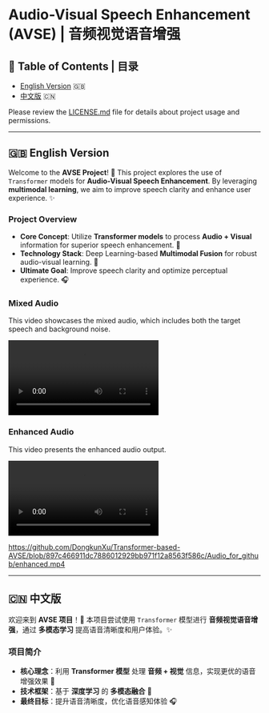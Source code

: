 # Audio-Visual Speech Enhancement (AVSE) | 音频视觉语音增强

## 📌 Table of Contents | 目录
- [English Version](#-english-version) 🇬🇧
- [中文版](#-中文版) 🇨🇳

Please review the [LICENSE.md](LICENSE.md) file for details about project usage and permissions.

---

## 🇬🇧 English Version

Welcome to the **AVSE Project**! 🚀 This project explores the use of `Transformer` models for **Audio-Visual Speech Enhancement**. By leveraging **multimodal learning**, we aim to improve speech clarity and enhance user experience. ✨

### Project Overview
- **Core Concept**: Utilize **Transformer models** to process **Audio + Visual** information for superior speech enhancement. 🎯
- **Technology Stack**: Deep Learning-based **Multimodal Fusion** for robust audio-visual learning. 🧠
- **Ultimate Goal**: Improve speech clarity and optimize perceptual experience. 🎧

### Mixed Audio
This video showcases the mixed audio, which includes both the target speech and background noise.

![Mixed Audio](Audio_for_github/mixed.mp4)

### Enhanced Audio
This video presents the enhanced audio output.

![Enhanced Audio](https://github.com/DongkunXu/Transformer-based-AVSE/blob/Develop/Audio_for_github/enhanced.mp4)

https://github.com/DongkunXu/Transformer-based-AVSE/blob/897c466911dc7886012929bb971f12a8563f586c/Audio_for_github/enhanced.mp4

---

## 🇨🇳 中文版

欢迎来到 **AVSE 项目**！🚀 本项目尝试使用 `Transformer` 模型进行 **音频视觉语音增强**，通过 **多模态学习** 提高语音清晰度和用户体验。✨

### 项目简介
- **核心理念**：利用 **Transformer 模型** 处理 **音频 + 视觉** 信息，实现更优的语音增强效果 🎯
- **技术框架**：基于 **深度学习** 的 **多模态融合** 🧠
- **最终目标**：提升语音清晰度，优化语音感知体验 🎧

